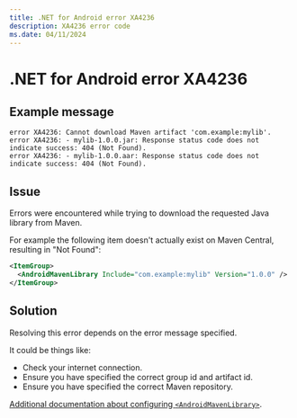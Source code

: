 ```yaml
---
title: .NET for Android error XA4236
description: XA4236 error code
ms.date: 04/11/2024
---
```

# .NET for Android error XA4236

## Example message

```
error XA4236: Cannot download Maven artifact 'com.example:mylib'.
error XA4236: - mylib-1.0.0.jar: Response status code does not indicate success: 404 (Not Found).
error XA4236: - mylib-1.0.0.aar: Response status code does not indicate success: 404 (Not Found).
```

## Issue

Errors were encountered while trying to download the requested Java library from Maven.

For example the following item doesn't actually exist on Maven Central, resulting in "Not Found":

```xml
<ItemGroup>
  <AndroidMavenLibrary Include="com.example:mylib" Version="1.0.0" />
</ItemGroup>
```

## Solution

Resolving this error depends on the error message specified.

It could be things like:
- Check your internet connection.
- Ensure you have specified the correct group id and artifact id.
- Ensure you have specified the correct Maven repository.

[Additional documentation about configuring `<AndroidMavenLibrary>`](../binding-libs/advanced-concepts/android-maven-library.md).

